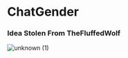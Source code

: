 # ChatGender
### Idea Stolen From TheFluffedWolf
![unknown (1)](https://user-images.githubusercontent.com/94248011/153768782-30c10872-5bd7-4681-9b27-095d70f6f3c6.png)

